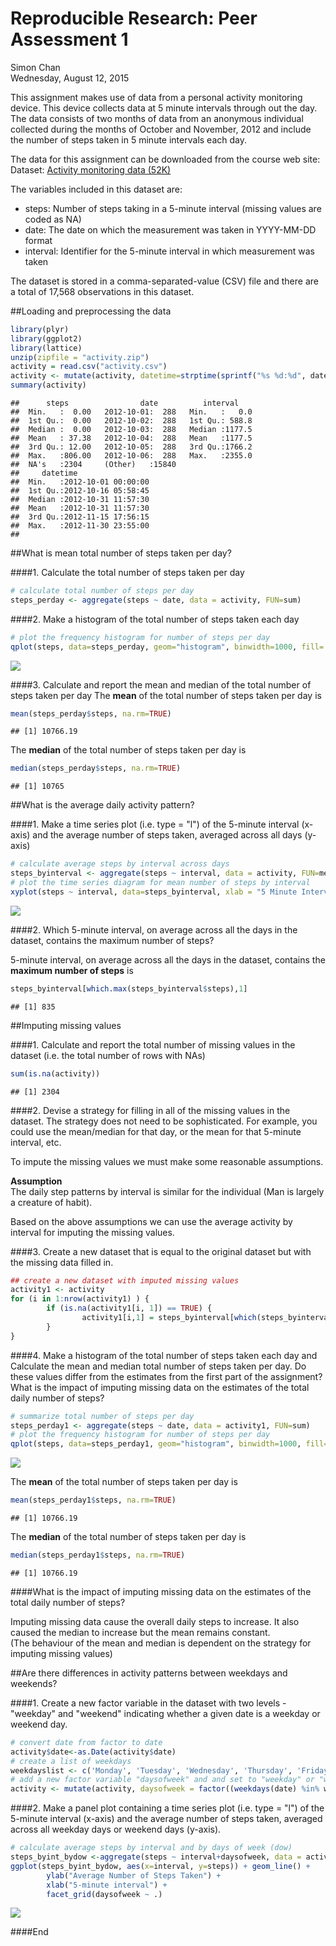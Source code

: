 # Reproducible Research: Peer Assessment 1
Simon Chan  
Wednesday, August 12, 2015  

This assignment makes use of data from a personal activity monitoring device. This device collects data at 5 minute intervals through out the day. The data consists of two months of data from an anonymous individual collected during the months of October and November, 2012 and include the number of steps taken in 5 minute intervals each day.  

The data for this assignment can be downloaded from the course web site:
Dataset: [Activity monitoring data (52K)](https://d396qusza40orc.cloudfront.net/repdata%2Fdata%2Factivity.zip)  


The variables included in this dataset are:  

- steps: Number of steps taking in a 5-minute interval (missing values are coded as NA)   
- date: The date on which the measurement was taken in YYYY-MM-DD format   
- interval: Identifier for the 5-minute interval in which measurement was taken  

The dataset is stored in a comma-separated-value (CSV) file and there are a total of 17,568 observations in this dataset.  

##Loading and preprocessing the data  


```r
library(plyr)
library(ggplot2)
library(lattice)
unzip(zipfile = "activity.zip")
activity = read.csv("activity.csv")
activity <- mutate(activity, datetime=strptime(sprintf("%s %d:%d", date, interval%/%100, interval%%100),"%Y-%m-%d %H:%M"))
summary(activity)
```

```
##      steps                date          interval     
##  Min.   :  0.00   2012-10-01:  288   Min.   :   0.0  
##  1st Qu.:  0.00   2012-10-02:  288   1st Qu.: 588.8  
##  Median :  0.00   2012-10-03:  288   Median :1177.5  
##  Mean   : 37.38   2012-10-04:  288   Mean   :1177.5  
##  3rd Qu.: 12.00   2012-10-05:  288   3rd Qu.:1766.2  
##  Max.   :806.00   2012-10-06:  288   Max.   :2355.0  
##  NA's   :2304     (Other)   :15840                   
##     datetime                  
##  Min.   :2012-10-01 00:00:00  
##  1st Qu.:2012-10-16 05:58:45  
##  Median :2012-10-31 11:57:30  
##  Mean   :2012-10-31 11:57:30  
##  3rd Qu.:2012-11-15 17:56:15  
##  Max.   :2012-11-30 23:55:00  
## 
```
##What is mean total number of steps taken per day? 

####1. Calculate the total number of steps taken per day

```r
# calculate total number of steps per day
steps_perday <- aggregate(steps ~ date, data = activity, FUN=sum)
```

####2. Make a histogram of the total number of steps taken each day

```r
# plot the frequency histogram for number of steps per day
qplot(steps, data=steps_perday, geom="histogram", binwidth=1000, fill=..count.., xlab = "Total Number of Steps Per Day", ylab = "Count")
```

![](PA1_template_files/figure-html/unnamed-chunk-3-1.png) 

####3. Calculate and report the mean and median of the total number of steps taken per day
The **mean** of the total number of steps taken per day is

```r
mean(steps_perday$steps, na.rm=TRUE)
```

```
## [1] 10766.19
```
The **median** of the total number of steps taken per day is

```r
median(steps_perday$steps, na.rm=TRUE)
```

```
## [1] 10765
```

##What is the average daily activity pattern? 

####1. Make a time series plot (i.e. type = "l") of the 5-minute interval (x-axis) and the average number of steps taken, averaged across all days (y-axis)


```r
# calculate average steps by interval across days
steps_byinterval <- aggregate(steps ~ interval, data = activity, FUN=mean)
# plot the time series diagram for mean number of steps by interval
xyplot(steps ~ interval, data=steps_byinterval, xlab = "5 Minute Interval", ylab = "Average Number of Steps", type="l")
```

![](PA1_template_files/figure-html/unnamed-chunk-6-1.png) 

####2. Which 5-minute interval, on average across all the days in the dataset, contains the maximum number of steps?

5-minute interval, on average across all the days in the dataset, contains the **maximum number of steps** is 

```r
steps_byinterval[which.max(steps_byinterval$steps),1]
```

```
## [1] 835
```

##Imputing missing values 

####1. Calculate and report the total number of missing values in the dataset (i.e. the total number of rows with NAs)


```r
sum(is.na(activity))
```

```
## [1] 2304
```

####2. Devise a strategy for filling in all of the missing values in the dataset. The strategy does not need to be sophisticated. For example, you could use the mean/median for that day, or the mean for that 5-minute interval, etc.

To impute the missing values we must make some reasonable assumptions.  

**Assumption**  
The daily step patterns by interval is similar for the individual (Man is largely a creature of habit).  

Based on the above assumptions we can use the average activity by interval for imputing the missing values. 

####3. Create a new dataset that is equal to the original dataset but with the missing data filled in.


```r
## create a new dataset with imputed missing values  
activity1 <- activity
for (i in 1:nrow(activity1) ) {
        if (is.na(activity1[i, 1]) == TRUE) {
                activity1[i,1] = steps_byinterval[which(steps_byinterval$interval == activity1[i,]$interval),2]
        } 
}
```

####4. Make a histogram of the total number of steps taken each day and Calculate the mean and median total number of steps taken per day. Do these values differ from the estimates from the first part of the assignment? What is the impact of imputing missing data on the estimates of the total daily number of steps?



```r
# summarize total number of steps per day
steps_perday1 <- aggregate(steps ~ date, data = activity1, FUN=sum)
# plot the frequency histogram for number of steps per day
qplot(steps, data=steps_perday1, geom="histogram", binwidth=1000, fill=..count.., xlab = "Total Number of Steps Per Day", ylab = "Count")
```

![](PA1_template_files/figure-html/unnamed-chunk-10-1.png) 

The **mean** of the total number of steps taken per day is  

```r
mean(steps_perday1$steps, na.rm=TRUE)
```

```
## [1] 10766.19
```

The **median** of the total number of steps taken per day is  

```r
median(steps_perday1$steps, na.rm=TRUE)
```

```
## [1] 10766.19
```

####What is the impact of imputing missing data on the estimates of the total daily number of steps?

Imputing missing data cause the overall daily steps to increase. It also caused the median to increase but the mean remains constant.  
(The behaviour of the mean and median is dependent on the strategy for imputing missing values)

##Are there differences in activity patterns between weekdays and weekends? 

####1. Create a new factor variable in the dataset with two levels - "weekday" and "weekend" indicating whether a given date is a weekday or weekend day.


```r
# convert date from factor to date
activity$date<-as.Date(activity$date)
# create a list of weekdays
weekdayslist <- c('Monday', 'Tuesday', 'Wednesday', 'Thursday', 'Friday')
# add a new factor variable "daysofweek" and and set to "weekday" or "weekend" depending on the date
activity <- mutate(activity, daysofweek = factor((weekdays(date) %in% weekdayslist), levels=c(FALSE, TRUE), labels=c('weekend', 'weekday') ))
```


####2. Make a panel plot containing a time series plot (i.e. type = "l") of the 5-minute interval (x-axis) and the average number of steps taken, averaged across all weekday days or weekend days (y-axis).  


```r
# calculate average steps by interval and by days of week (dow)
steps_byint_bydow <-aggregate(steps ~ interval+daysofweek, data = activity, FUN=mean, na.rm=TRUE)
ggplot(steps_byint_bydow, aes(x=interval, y=steps)) + geom_line() + 
        ylab("Average Number of Steps Taken") + 
        xlab("5-minute interval") +
        facet_grid(daysofweek ~ .) 
```

![](PA1_template_files/figure-html/unnamed-chunk-14-1.png) 

####End

